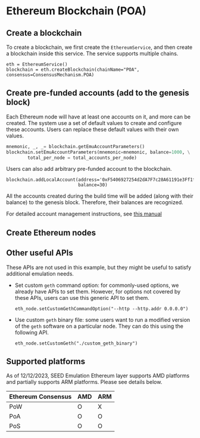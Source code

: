 # Ethereum Blockchain (POA)


## Create a blockchain

To create a blockchain, we first create the `EthereumService`, and then
create a blockchain inside this service. The service supports
multiple chains.  

```
eth = EthereumService()
blockchain = eth.createBlockchain(chainName="POA", consensus=ConsensusMechanism.POA)
```

## Create pre-funded accounts (add to the genesis block)

Each Ethereum node will have at least one accounts on it, and more
can be created. The system use a set of default values to create
and configure these accounts. Users can replace these default
values with their own values. 

```python
mnemonic, _, _= blockchain.getEmuAccountParameters()
blockchain.setEmuAccountParameters(mnemonic=mnemonic, balance=1000, \
        total_per_node = total_accounts_per_node)
```

Users can also add arbitrary pre-funded account to the blockchain.

```
blockchain.addLocalAccount(address='0xF5406927254d2dA7F7c28A61191e3Ff1f2400fe9',
                           balance=30)
```

All the accounts created during the build time will be added (along with their
balance) to the genesis block. Therefore, their balances are recognized. 

For detailed account management instructions, see
[this manual](../../../docs/user_manual/blockchain/accounts.md)



## Create Ethereum nodes




## Other useful APIs

These APIs are not used in this example, but they might be useful
to satisfy additional emulation needs.


- Set custom `geth` command option: for commonly-used options, we already
  have APIs to set them. However, for options not covered by these APIs,
  users can use this generic API to set them. 
  ```
  eth_node.setCustomGethCommandOption("--http --http.addr 0.0.0.0")
  ```

- Use custom `geth` binary file: some users want to run a modified version
  of the `geth` software on a particular node. They can do this
  using the following API.
  ```
  eth_node.setCustomGeth("./custom_geth_binary")
  ```


## Supported platforms 

As of 12/12/2023, SEED Emulation Ethereum layer supports AMD platforms and
partially supports ARM platforms.
Please see details below.

| Ethereum Consensus | AMD | ARM |
| ------------------ | --- | --- |
| PoW                |  O  |  X  |
| PoA                |  O  |  O  |
| PoS                |  O  |  O  |

